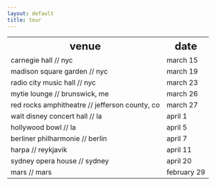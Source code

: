 ```yaml
---
layout: default
title: tour
---
```


<table style="width:100%">
  <tr>
    <th style="font-size: 150%;">venue</th>
    <th style="font-size: 150%;">date</th> 
   
  </tr>
  <tr>
    <td>carnegie hall // nyc</td>
    <td>march 15</td>
  </tr>
  <tr>
    <td>madison square garden // nyc</td>
    <td>march 19</td>
  </tr>
  <tr>
    <td>radio city music hall // nyc</td>
    <td>march 23</td>
  </tr>
  <tr>
    <td>mytie lounge // brunswick, me</td>
    <td>march 26</td>
  </tr>
  <tr>
    <td>red rocks amphitheatre // jefferson county, co</td>
    <td>march 27</td>
  </tr>
  <tr>
    <td>walt disney concert hall // la</td>
    <td>april 1</td>
  </tr>
  <tr>
    <td>hollywood bowl // la</td>
    <td>april 5</td>
  </tr>
  <tr>
    <td>berliner philharmonie // berlin</td>
    <td>april 7</td>
  </tr>
  <tr>
    <td>harpa // reykjavik</td>
    <td>april 11</td>
  </tr>
  <tr>
    <td>sydney opera house // sydney</td>
    <td>april 20</td>
  </tr>
    <tr>
    <td>mars // mars</td>
    <td>february 29</td>
  </tr>
</table>